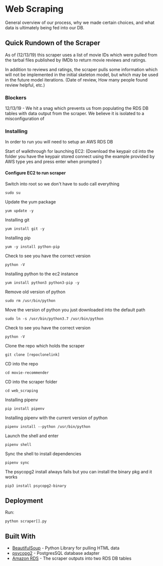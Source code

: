 # Web Scraping

General overview of our process, why we made certain choices, and what data is ultimately being fed into our DB.


## Quick Rundown of the Scraper

As of (12/13/19) this scraper uses a list of movie IDs which were pulled from the tarbal files published by IMDb to return movie reviews and ratings.

In addition to reviews and ratings, the scraper pulls some information which will not be implemented in the initial skeleton model, but which may be used in the future model iterations.
(Date of review, How many people found review helpful, etc.)

### Blockers

12/13/19 - We hit a snag which prevents us from populating the RDS DB tables with data output from the scraper. We believe it is isolated to a misconfiguration of


### Installing

In order to run you will need to setup an AWS RDS DB

Start of walkthrough for launching EC2:
(Download the keypair
cd into the folder you have the keypair stored
connect using the example provided by AWS
type yes and press enter when prompted )

#### Configure EC2 to run scraper

Switch into root so we don't have to sudo call everything
```
sudo su
```

Update the yum package
```
yum update -y
```

Installing git
```
yum install git -y
```

Installing pip
```
yum -y install python-pip
```

Check to see you have the correct version
```
python -V
```

Installing python to the ec2 instance
```
yum install python3 python3-pip -y
```

Remove old version of python
```
sudo rm /usr/bin/python
```

Move the version of python you just downloaded into the default path
```
sudo ln -s /usr/bin/python3.7 /usr/bin/python
```

Check to see you have the correct version
```
python -V
```

Clone the repo which holds the scraper
```
git clone [repoclonelink]
```

CD into the repo
```
cd movie-recommender
```

CD into the scraper folder

```
cd web_scraping
```

Installing pipenv
```
pip install pipenv
```

Installing pipenv with the current version of python
```
pipenv install --python /usr/bin/python
```

Launch the shell and enter
```
pipenv shell
```

Sync the shell to install dependencies
```
pipenv sync
```

The psycopg2 install always fails but you can install the binary pkg and it works
```
pip3 install psycopg2-binary
```

## Deployment

Run:
```
python scraper[].py
```

## Built With

* [BeautifulSoup](https://www.crummy.com/software/BeautifulSoup/bs4/doc/) - Python Library for pulling HTML data
* [psycopg2](https://pypi.org/project/psycopg2/) - PostgresSQL database adapter
* [Amazon RDS](https://aws.amazon.com/rds/?nc2=h_ql_prod_fs_rds) - The scraper outputs into two RDS DB tables

